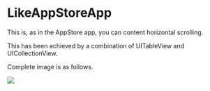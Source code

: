 # LikeAppStoreApp

This is, as in the AppStore app, you can content horizontal scrolling.

This has been achieved by a combination of UITableView and UICollectionView.

Complete image is as follows.


![](http://g.recordit.co/A6nVqOL4Qh.gif)
